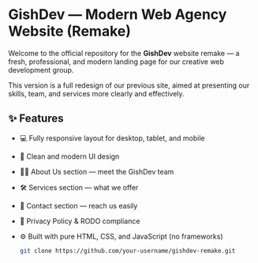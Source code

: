 # GishDev — Modern Web Agency Website (Remake)

Welcome to the official repository for the **GishDev** website remake — a fresh, professional, and modern landing page for our creative web development group.

This version is a full redesign of our previous site, aimed at presenting our skills, team, and services more clearly and effectively.

## ✨ Features

- 💻 Fully responsive layout for desktop, tablet, and mobile
- 🎨 Clean and modern UI design
- 🧑‍💻 About Us section — meet the GishDev team
- 🛠️ Services section — what we offer
- 📩 Contact section — reach us easily
- 📜 Privacy Policy & RODO compliance
- ⚙️ Built with pure HTML, CSS, and JavaScript (no frameworks)

  ```bash
  git clone https://github.com/your-username/gishdev-remake.git
  ```

